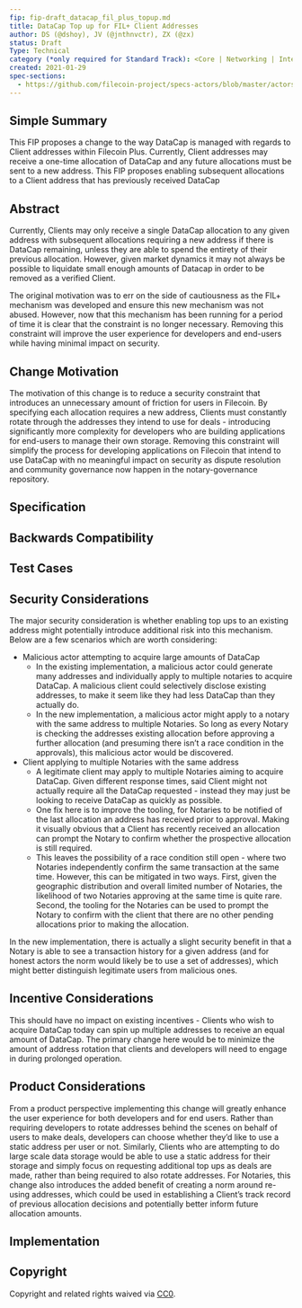 ```yaml
---
fip: fip-draft_datacap_fil_plus_topup.md
title: DataCap Top up for FIL+ Client Addresses
author: DS (@dshoy), JV (@jnthnvctr), ZX (@zx)
status: Draft
Type: Technical
category (*only required for Standard Track): <Core | Networking | Interface >
created: 2021-01-29
spec-sections: 
  - https://github.com/filecoin-project/specs-actors/blob/master/actors/builtin/verifreg/verified_registry_actor.go
---
```


<!--You can leave these HTML comments in your merged FIP and delete the visible duplicate text guides, they will not appear and may be helpful to refer to if you edit it again. This is the suggested template for new FIPs. Note that a FIP number will be assigned by an editor. When opening a pull request to submit your FIP, please use an abbreviated title in the filename, `fip-draft_title_abbrev.md`. The title should be 44 characters or less.-->

## Simple Summary
<!--"If you can't explain it simply, you don't understand it well enough." Provide a simplified and layman-accessible explanation of the FIP.-->
This FIP proposes a change to the way DataCap is managed with regards to Client addresses within Filecoin Plus. Currently, Client addresses may receive a one-time allocation of DataCap and any future allocations must be sent to a new address. This FIP proposes enabling subsequent allocations to a Client address that has previously received DataCap

## Abstract
<!--A short (~200 word) description of the technical issue being addressed.-->


Currently, Clients may only receive a single DataCap allocation to any given address with subsequent allocations requiring a new address if there is DataCap remaining, unless they are able to spend the entirety of their previous allocation. However, given market dynamics it may not always be possible to liquidate small enough amounts of Datacap in order to be removed as a verified Client.

The original motivation was to err on the side of cautiousness as the FIL+ mechanism was developed and ensure this new mechanism was not abused. However, now that this mechanism has been running for a period of time it is clear that the constraint is no longer necessary. Removing this constraint will improve the user experience for developers and end-users while having minimal impact on security. 

## Change Motivation
<!--The motivation is critical for FIPs that want to change the Filecoin protocol. It should clearly explain why the existing protocol specification is inadequate to address the problem that the FIP solves. FIP submissions without sufficient motivation may be rejected outright.-->


The motivation of this change is to reduce a security constraint that introduces an unnecessary amount of friction for users in Filecoin. By specifying each allocation requires a new address, Clients must constantly rotate through the addresses they intend to use for deals - introducing significantly more complexity for developers who are building applications for end-users to manage their own storage. Removing this constraint will simplify the process for developing applications on Filecoin that intend to use DataCap with no meaningful impact on security as dispute resolution and community governance now happen in the notary-governance repository.

## Specification
<!--The technical specification should describe the syntax and semantics of any new feature. The specification should be detailed enough to allow competing, interoperable implementations for any of the current Filecoin implementations. 

Client addresses should be able to receive additional DataCap allocations to a given address. Remove [checks](https://github.com/filecoin-project/specs-actors/blob/master/actors/builtin/verifreg/verified_registry_actor.go#L190-L192) on whether `AddVerifiedClientParams.Address` is already a VerifiedClient. 

If the on-chain address has no DataCap: add new `AddVerifiedClientParams.Allowance` to this address.
If the on-chain address is currently a Verified Client: add `AddVerifiedClientParams.Allowance` to its current DataCap balance.

Client addresses should be able to receive additional DataCap allocations to a given address. Cases to consider: 
On-chain address, never received DataCap
No change from current mechanism - Client should be able to request DataCap to this address.
On-chain address, received DataCap previously
Client should be able to request DataCap to this address again
DataCap should be treated as an addition to existing balance
Existing DataCap Balance = Existing DataCap Balance + New Allocation


## Design Rationale
<!--The rationale fleshes out the specification by describing what motivated the design and why particular design decisions were made. It should describe alternate designs that were considered and related work, e.g. how the feature is supported in other languages. The rationale may also provide evidence of consensus within the community, and should discuss important objections or concerns raised during discussion.-->


## Backwards Compatibility
<!--All FIPs that introduce backwards incompatibilities must include a section describing these incompatibilities and their severity. The FIP must explain how the author proposes to deal with these incompatibilities. FIP submissions without a sufficient backwards compatibility treatise may be rejected outright.-->


## Test Cases
<!--Test cases for an implementation are mandatory for FIPs that are affecting consensus changes. Other FIPs can choose to include links to test cases if applicable.-->

## Security Considerations
<!--All FIPs must contain a section that discusses the security implications/considerations relevant to the proposed change. Include information that might be important for security discussions, surfaces risks and can be used throughout the life cycle of the proposal. E.g. include security-relevant design decisions, concerns, important discussions, implementation-specific guidance and pitfalls, an outline of threats and risks and how they are being addressed. FIP submissions missing the "Security Considerations" section will be rejected. A FIP cannot proceed to status "Final" without a Security Considerations discussion deemed sufficient by the reviewers.-->
The major security consideration is whether enabling top ups to an existing address might potentially introduce additional risk into this mechanism. Below are a few scenarios which are worth considering: 

- Malicious actor attempting to acquire large amounts of DataCap
  - In the existing implementation, a malicious actor could generate many addresses and individually apply to multiple notaries to acquire DataCap. A malicious client could selectively disclose existing addresses, to make it seem like they had less DataCap than they actually do. 
  - In the new implementation, a malicious actor might apply to a notary with the same address to multiple Notaries. So long as every Notary is checking the addresses existing allocation before approving a further allocation (and presuming there isn’t a race condition in the approvals), this malicious actor would be discovered. 
- Client applying to multiple Notaries with the same address
  - A legitimate client may apply to multiple Notaries aiming to acquire DataCap. Given different response times, said Client might not actually require all the DataCap requested - instead they may just be looking to receive DataCap as quickly as possible.
  - One fix here is to improve the tooling, for Notaries to be notified of the last allocation an address has received prior to approval. Making it visually obvious that a Client has recently received an allocation can prompt the Notary to confirm whether the prospective allocation is still required. 
  - This leaves the possibility of a race condition still open - where two Notaries independently confirm the same transaction at the same time. However, this can be mitigated in two ways. First, given the geographic distribution and overall limited number of Notaries, the likelihood of two Notaries approving at the same time is quite rare. Second, the tooling for the Notaries can be used to prompt the Notary to confirm with the client that there are no other pending allocations prior to making the allocation.

In the new implementation, there is actually a slight security benefit in that a Notary is able to see a transaction history for a given address (and for honest actors the norm would likely be to use a set of addresses), which might better distinguish legitimate users from malicious ones.

## Incentive Considerations
<!--All FIPs must contain a section that discusses the incentive implications/considerations relative to the proposed change. Include information that might be important for incentive discussion. A discussion on how the proposed change will incentivize reliable and useful storage is required. FIP submissions missing the "Incentive Considerations" section will be rejected. An FIP cannot proceed to status "Final" without a Incentive Considerations discussion deemed sufficient by the reviewers.-->


This should have no impact on existing incentives - Clients who wish to acquire DataCap today can spin up multiple addresses to receive an equal amount of DataCap. The primary change here would be to minimize the amount of address rotation that clients and developers will need to engage in during prolonged operation.

## Product Considerations
<!--All FIPs must contain a section that discusses the product implications/considerations relative to the proposed change. Include information that might be important for product discussion. A discussion on how the proposed change will enable better storage-related goods and services to be developed on Filecoin. FIP submissions missing the "Product Considerations" section will be rejected. An FIP cannot proceed to status "Final" without a Product Considerations discussion deemed sufficient by the reviewers.-->


From a product perspective implementing this change will greatly enhance the user experience for both developers and for end users. Rather than requiring developers to rotate addresses behind the scenes on behalf of users to make deals, developers can choose whether they’d like to use a static address per user or not. Similarly, Clients who are attempting to do large scale data storage would be able to use a static address for their storage and simply focus on requesting additional top ups as deals are made, rather than being required to also rotate addresses. For Notaries, this change also introduces the added benefit of creating a norm around re-using addresses, which could be used in establishing a Client’s track record of previous allocation decisions and potentially better inform future allocation amounts.

## Implementation
<!--The implementations must be completed before any core FIP is given status "Final", but it need not be completed before the FIP is accepted. While there is merit to the approach of reaching consensus on the specification and rationale before writing code, the principle of "rough consensus and running code" is still useful when it comes to resolving many discussions of API details.-->

## Copyright
Copyright and related rights waived via [CC0](https://creativecommons.org/publicdomain/zero/1.0/).
